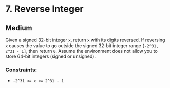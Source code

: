 # 7. Reverse Integer

## Medium

Given a signed 32-bit integer `x`, return `x` with its digits reversed. If reversing `x` causes the value to go outside
the signed 32-bit integer range `[-2^31, 2^31 - 1]`, then return `0`. Assume the environment does not allow you to store
64-bit integers (signed or unsigned).

### Constraints:

- `-2^31 <= x <= 2^31 - 1`
